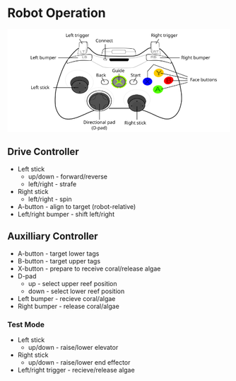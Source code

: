 # Robot Operation
<img src="360_controller.png" width="660px"/>

## Drive Controller
* Left stick
  * up/down - forward/reverse
  * left/right - strafe
* Right stick
  * left/right - spin
* A-button - align to target (robot-relative)
* Left/right bumper - shift left/right

## Auxilliary Controller
* A-button - target lower tags
* B-button - target upper tags
* X-button - prepare to receive coral/release algae
* D-pad
  * up - select upper reef position
  * down - select lower reef position
* Left bumper - recieve coral/algae
* Right bumper - release coral/algae

### Test Mode
* Left stick
  * up/down - raise/lower elevator
* Right stick
  * up/down - raise/lower end effector
* Left/right trigger - recieve/release algae
